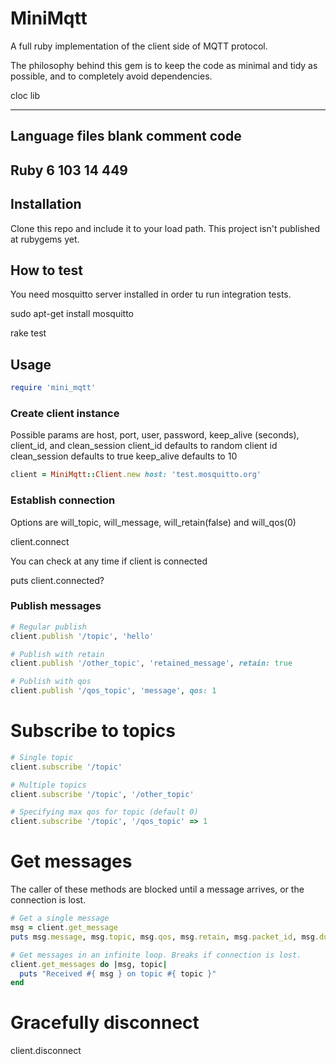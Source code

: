 # MiniMqtt

A full ruby implementation of the client side of MQTT protocol. 

The philosophy behind this gem is to keep the code as minimal and tidy as possible, and to completely avoid dependencies.

  cloc lib
  
  ---------------------------------------------------------------------
  Language         files          blank        comment           code
  ---------------------------------------------------------------------
  Ruby                 6            103             14            449
  ---------------------------------------------------------------------

## Installation

Clone this repo and include it to your load path. This project isn't published at rubygems yet.

## How to test
You need mosquitto server installed in order tu run integration tests.

  sudo apt-get install mosquitto

  rake test

## Usage

```ruby
require 'mini_mqtt'
```

### Create client instance
Possible params are host, port, user, password, keep_alive (seconds), client_id, and clean_session
client_id defaults to random client id
clean_session defaults to true
keep_alive defaults to 10

```ruby
client = MiniMqtt::Client.new host: 'test.mosquitto.org'
```

### Establish connection
Options are will_topic, will_message, will_retain(false) and will_qos(0)

client.connect

You can check at any time if client is connected

puts client.connected?

### Publish messages

```ruby
# Regular publish
client.publish '/topic', 'hello'

# Publish with retain
client.publish '/other_topic', 'retained_message', retain: true

# Publish with qos
client.publish '/qos_topic', 'message', qos: 1
```

# Subscribe to topics

```ruby
# Single topic
client.subscribe '/topic'

# Multiple topics
client.subscribe '/topic', '/other_topic'

# Specifying max qos for topic (default 0)
client.subscribe '/topic', '/qos_topic' => 1
```

# Get messages
The caller of these methods are blocked until a message arrives, or the connection is lost.

```ruby
# Get a single message
msg = client.get_message
puts msg.message, msg.topic, msg.qos, msg.retain, msg.packet_id, msg.dup

# Get messages in an infinite loop. Breaks if connection is lost.
client.get_messages do |msg, topic|
  puts "Received #{ msg } on topic #{ topic }"
end
```

# Gracefully disconnect
client.disconnect
```
